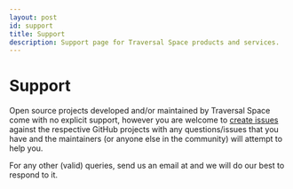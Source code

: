 ```yaml
---
layout: post
id: support
title: Support
description: Support page for Traversal Space products and services.
---
```


# Support

Open source projects developed and/or maintained by Traversal Space come with no explicit support, however you are welcome to [create issues](https://help.github.com/articles/creating-an-issue/) against the respective GitHub projects with any questions/issues that you have and the maintainers (or anyone else in the community) will attempt to help you.

For any other (valid) queries, send us an email at <a href="#" class="traversal-email"></a> and we will do our best to respond to it.

